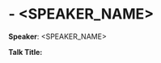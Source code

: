# <MMM> - <SPEAKER_NAME>

**Speaker**: <SPEAKER_NAME>

**Talk Title:** <TITLE>

![type:video](https://www.youtube.com/embed/<CODE>)

!!! info "Event Details"

    **Date/Time:**

    Wednesday, April 20th, 2022 :material-clock: 11:00am ~ 12:00pm PT

    :material-map-marker: **Location:**

    Virtually on Zoom:

    Link: <https://sfu.zoom.us/j/62763817981?pwd=cFJaVDN1a3U4NVJ5Uy9welZJazVWUT09>

    Meeting ID: 627 6381 7981

    Password: 735871

**Affiliation:** <TODO>

**Bio:**

<TODO>

**Abstract:**

<TODO>

---

**Introductory Speaker:** <TODO>

**Talk Title**: <TODO>
